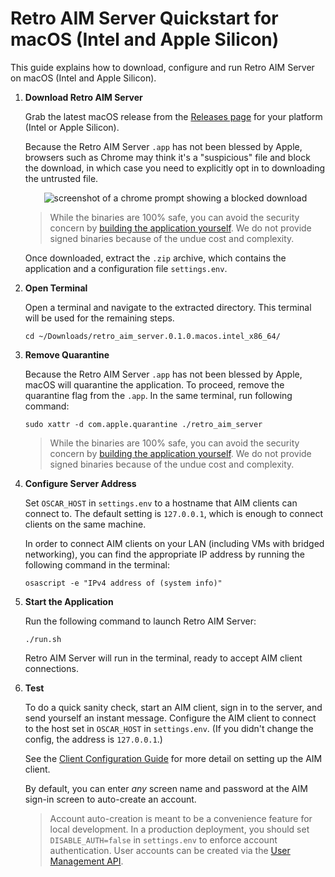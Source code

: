 # Retro AIM Server Quickstart for macOS (Intel and Apple Silicon)

This guide explains how to download, configure and run Retro AIM Server on macOS (Intel and Apple Silicon).

1. **Download Retro AIM Server**

   Grab the latest macOS release from the [Releases page](https://github.com/mk6i/retro-aim-server/releases) for your
   platform (Intel or Apple Silicon).

   Because the Retro AIM Server `.app` has not been blessed by Apple, browsers such as Chrome may think it's a
   "suspicious" file and block the download, in which case you need to explicitly opt in to downloading the untrusted
   file.

    <p align="center">
      <img alt="screenshot of a chrome prompt showing a blocked download" src="https://github.com/mk6i/retro-aim-server/assets/2894330/90af40bd-262d-4e0f-a769-06943c7acd18">
    </p>

   > While the binaries are 100% safe, you can avoid the security concern by [building the application yourself](./BUILD.md).
   We do not provide signed binaries because of the undue cost and complexity.

   Once downloaded, extract the `.zip` archive, which contains the application and a configuration file `settings.env`.

2. **Open Terminal**

   Open a terminal and navigate to the extracted directory. This terminal will be used for the remaining steps.

   ```shell
   cd ~/Downloads/retro_aim_server.0.1.0.macos.intel_x86_64/
   ```

3. **Remove Quarantine**

   Because the Retro AIM Server `.app` has not been blessed by Apple, macOS will quarantine the application. To proceed,
   remove the quarantine flag from the `.app`. In the same terminal, run following command:

   ```shell
   sudo xattr -d com.apple.quarantine ./retro_aim_server
   ```

   > While the binaries are 100% safe, you can avoid the security concern by [building the application yourself](./BUILD.md).
   We do not provide signed binaries because of the undue cost and complexity.

4. **Configure Server Address**

   Set `OSCAR_HOST` in `settings.env` to a hostname that AIM clients can connect to. The default setting is `127.0.0.1`,
   which is enough to connect clients on the same machine.

   In order to connect AIM clients on your LAN (including VMs with bridged networking), you can find the appropriate IP
   address by running the following command in the terminal:

   ```shell
   osascript -e "IPv4 address of (system info)"
   ```

5. **Start the Application**

   Run the following command to launch Retro AIM Server:

   ```shell
   ./run.sh
   ```

   Retro AIM Server will run in the terminal, ready to accept AIM client connections.

6. **Test**

   To do a quick sanity check, start an AIM client, sign in to the server, and send yourself an instant message.
   Configure the AIM client to connect to the host set in `OSCAR_HOST` in `settings.env`. (If you didn't change the
   config, the address is `127.0.0.1`.)

   See the [Client Configuration Guide](./CLIENT.md) for more detail on setting up the AIM client.

   By default, you can enter *any* screen name and password at the AIM sign-in screen to auto-create an account.

   > Account auto-creation is meant to be a convenience feature for local development. In a production deployment, you
   should set `DISABLE_AUTH=false` in `settings.env` to enforce account authentication. User accounts can be created via
   the [User Management API](../README.md#user-management).